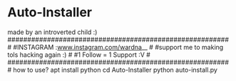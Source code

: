# Auto-Installer
made by an introverted child :)
#########################################################
#INSTAGRAM :www.instagram.com/wardna__                  #
#support me to making tols hacking again :)             #
#1 Follow = 1 Support :V                                #
#########################################################
how to use?
apt install python
cd Auto-Installer
python auto-install.py
